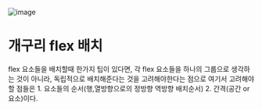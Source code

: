 ![image](https://github.com/user-attachments/assets/8f0d1647-9f32-47af-8758-ceb16363ba7c)

# 개구리 flex 배치 
flex 요소들을 배치할때 한가지 팁이 있다면, 각 flex 요소들을 하나의 그룹으로 생각하는 것이 아니라, 독립적으로 배치해준다는 것을 고려해야한다는 점으로 
여기서 고려해야할 점들은 1. 요소들의 순서(행,열방향으로의 정방향 역방향 배치순서) 2. 간격(공간 or 요소)이다. 
